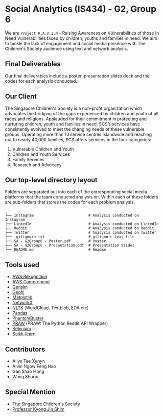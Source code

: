 # Social Analytics (IS434) - G2, Group 6 

We are `Project R.A.V.I.N` - Raising Awareness on Vulnerabilities of those In Need Vulnerabilities faced by children, youths and families in need. We aim to tackle the lack of engagement and social media presence with The Children's Society audience using text and network analysis.


## Final Deliverables
Our final deliverables include a poster, presentation slides deck and the codes for each analysis conducted.


## Our Client
The Singapore Children's Society is a non-profit organization which advocates the bridging of the gaps experienced by children and youth of all races and religions. Applauded for their commitment in protecting and nurturing children, youth and families in need, SCS’s services have consistently evolved to meet the changing needs of these vulnerable groups. Operating more than 10 service centres islandwide and reaching out to nearly 40,000 families, SCS offers services in the four categories:
1. Vulnerable Children and Youth
2. Children and Youth Services
3. Family Services
4. Research and Advocacy


## Our top-level directory layout
Folders are separated out into each of the corresponding social media platforms that the team conducted analysis on. Within each of these folders are sub-folders that stores the codes for each problem analysis.

    .
    ├── Instagram                         # Analysis conducted on Instagram
    ├── LinkedIn                          # Analysis conducted on LinkedIn
    ├── Reddit                            # Analysis conducted on Reddit
    ├── Twitter                           # Analysis conducted on Twitter
    ├── .gitignore.txt                    # gitignore text file
    ├── SA - G2Group6 - Poster.pdf        # Poster
    ├── SA - G2Group6 - Presentation.pdf  # Presentation Slides
    └── README.md                         # Readme


## Tools used

- [AWS Rekognition](https://aws.amazon.com/rekognition/)
- [AWS Comprehend](https://aws.amazon.com/comprehend/)
- [Gensim](https://radimrehurek.com/gensim/auto_examples/index.html)
- [Gephi](http://www.martingrandjean.ch/gephi-introduction/)
- [Matplotlib](https://matplotlib.org/stable/index.html)
- [NetworkX](https://networkx.org/)
- [NLTK](https://www.nltk.org/) (WordCloud, Textblob, EDA etc)
- [Pandas](https://pandas.pydata.org/docs/)
- [PhantomBuster](https://phantombuster.com/)
- [PRAW](https://praw.readthedocs.io/en/stable/) (PRAW: The Python Reddit API Wrapper)
- [Selenium](https://www.selenium.dev/documentation/)
- [Scikit-learn](https://scikit-learn.org/stable/modules/classes.html)


## Contributors
- Ailys Tee Xynyn
- Alvin Ngow Feng Hao
- Gan Shao Hong
- Wang Shurui


## Special Mention
- [The Singapore Children's Society](https://www.childrensociety.org.sg/)
- [Professor Kyong Jin Shim](https://www.linkedin.com/in/kjshim/)
